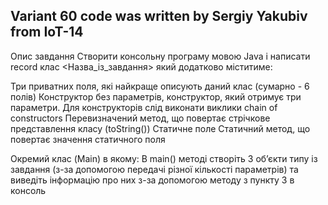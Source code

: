 ## Variant 60 code was written by Sergiy Yakubiv from IoT-14
Опис завдання
Створити консольну програму мовою Java і написати record клас <Назва_із_завдання> який додатково міститиме:

Три приватних поля, які найкраще описують даний клас (сумарно - 6 полів)
Конструктор без параметрів, конструктор, який отримує три параметри. Для конструкторів слід виконати виклики chain of constructors
Перевизначений метод, що повертає стрічкове представлення класу (toString())
Статичне поле
Статичний метод, що повертає значення статичного поля

Окремий клас (Main) в якому:
В main() методі створіть 3 об’єкти типу із завдання (з-за допомогою передачі різної кількості параметрів) та виведіть інформацію про них з-за допомогою методу з пункту 3 в консоль
